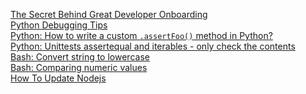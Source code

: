 [The Secret Behind Great Developer Onboarding](https://stackoverflow.blog/2018/02/05/secret-behind-great-developer-onboarding/)<br>
[Python Debugging Tips](https://stackoverflow.com/questions/1623039/python-debugging-tips)<br>
[Python: How to write a custom `.assertFoo()` method in Python?](https://stackoverflow.com/questions/6655724/how-to-write-a-custom-assertfoo-method-in-python)<br>
[Python: Unittests assertequal and iterables - only check the contents](https://stackoverflow.com/questions/7473071/unittests-assertequal-and-iterables-only-check-the-contents)<br>
[Bash: Convert string to lowercase](https://stackoverflow.com/questions/2264428/converting-string-to-lower-case-in-bash)<br>
[Bash: Comparing numeric values](https://stackoverflow.com/questions/18668556/comparing-numbers-in-bash)<br>
[How To Update Nodejs](https://stackoverflow.com/questions/8191459/how-do-i-update-node-js)
